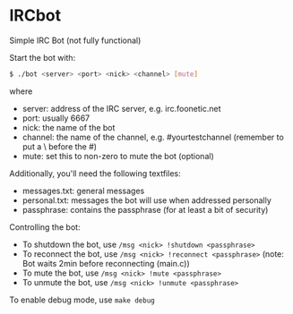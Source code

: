 IRCbot
======

Simple IRC Bot (not fully functional)

Start the bot with:
  ```bash
  $ ./bot <server> <port> <nick> <channel> [mute]
  ```
where 
* server: address of the IRC server, e.g. irc.foonetic.net
* port: usually 6667
* nick: the name of the bot
* channel: the name of the channel, e.g. \#yourtestchannel (remember to put a \ before the #)
* mute: set this to non-zero to mute the bot (optional)

Additionally, you'll need the following textfiles:
* messages.txt: general messages
* personal.txt: messages the bot will use when addressed personally
* passphrase: contains the passphrase (for at least a bit of security)

Controlling the bot:
* To shutdown the bot, use `/msg <nick> !shutdown <passphrase>`
* To reconnect the bot, use `/msg <nick> !reconnect <passphrase>` (note: Bot waits 2min before reconnecting (main.c))
* To mute the bot, use `/msg <nick> !mute <passphrase>`
* To unmute the bot, use `/msg <nick> !unmute <passphrase>`

To enable debug mode, use `make debug`

